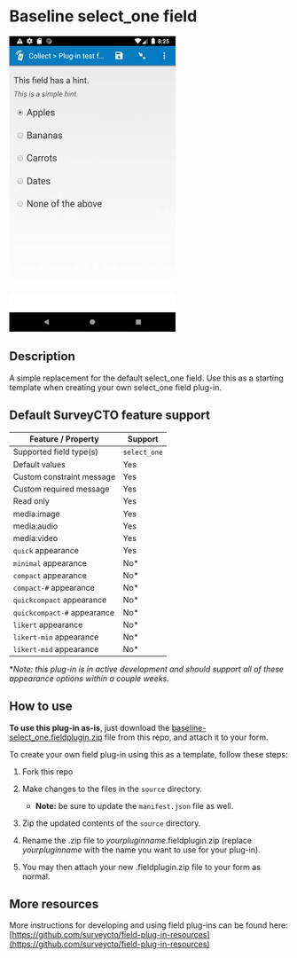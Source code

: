 # Baseline select_one field

![Default appearance for the 'baseline-select_one' field plug-in](extras/preview.jpg)

## Description

A simple replacement for the default select_one field. Use this as a starting template when creating your own select_one field plug-in.

## Default SurveyCTO feature support

| Feature / Property | Support |
| --- | --- |
| Supported field type(s) | `select_one`|
| Default values | Yes |
| Custom constraint message | Yes |
| Custom required message | Yes |
| Read only | Yes |
| media:image | Yes |
| media:audio | Yes |
| media:video | Yes |
| `quick` appearance | Yes |
| `minimal` appearance | No* |
| `compact` appearance | No* |
| `compact-#` appearance | No* |
| `quickcompact` appearance | No* |
| `quickcompact-#` appearance | No* |
| `likert` appearance | No* |
| `likert-min` appearance | No* |
| `likert-mid` appearance | No* |

**Note: this plug-in is in active development and should support all of these appearance options within a couple weeks.*

## How to use

**To use this plug-in as-is**, just download the [baseline-select_one.fieldplugin.zip](baseline-select_one.fieldplugin.zip) file from this repo, and attach it to your form.

To create your own field plug-in using this as a template, follow these steps:

1. Fork this repo
1. Make changes to the files in the `source` directory.

    * **Note:** be sure to update the `manifest.json` file as well.

1. Zip the updated contents of the `source` directory.
1. Rename the .zip file to *yourpluginname*.fieldplugin.zip (replace *yourpluginname* with the name you want to use for your plug-in).
1. You may then attach your new .fieldplugin.zip file to your form as normal.

## More resources
More instructions for developing and using field plug-ins can be found here: [https://github.com/surveycto/field-plug-in-resources](https://github.com/surveycto/field-plug-in-resources)